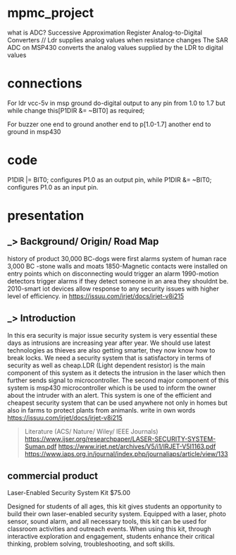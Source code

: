 # mpmc_project
what is ADC?
Successive Approximation Register Analog-to-Digital Converters
//
Ldr supplies analog values when resistance changes 
The SAR ADC on MSP430 converts the analog values supplied by the LDR to digital values
# connections 
For ldr 
vcc-5v in msp
ground
do-digital output to any pin from 1.0 to 1.7 but while change this[P1DIR &= ~BIT0] as required;

For buzzer 
one end to ground another end to p[1.0-1.7]
another end to ground in msp430

# code
P1DIR |= BIT0; configures P1.0 as an output pin,
while P1DIR &= ~BIT0; configures P1.0 as an input pin.

# presentation

## _> Background/ Origin/ Road Map

history of product
30,000 BC-dogs were first alarms system of human race
3,000 BC -stone walls and moats
1850-Magnetic contacts were installed on entry points which on disconnecting would trigger an alarm
1990-motion detectors trigger alarms if they detect someone in an area they shouldnt be.
2010-smart iot devices allow response to any security issues with higher level of efficiency. 
in https://issuu.com/irjet/docs/irjet-v8i215

## _> Introduction
 In this era security is major issue security system is very essential these days as intrusions are increasing year after year. We should use latest technologies as thieves are also getting smarter, they now know how to break locks. We need a security system that is satisfactory in terms of security as well as cheap.LDR (Light dependent resistor) is the main component of this system as it detects the intrusion in the laser which then further sends signal to microcontroller. The second major component of this system is msp430 microcontroller which is be used to inform the owner about the intruder with an alert. This system is one of the efficient and cheapest security system that can be used anywhere not only in homes but also in farms to protect plants from animanls.
write in own words
https://issuu.com/irjet/docs/irjet-v8i215

> Literature (ACS/ Nature/ Wiley/ IEEE Journals)
> https://www.ijser.org/researchpaper/LASER-SECURITY-SYSTEM-Suman.pdf
> https://www.irjet.net/archives/V5/i1/IRJET-V5I1163.pdf
> https://www.iaps.org.in/journal/index.php/journaliaps/article/view/133

## commercial product 
Laser-Enabled Security System Kit
$75.00

Designed for students of all ages, this kit gives students an opportunity to build their own laser-enabled security system. Equipped with a laser, photo sensor, sound alarm, and all necessary tools, this kit can be used for classroom activities and outreach events.
When using this kit, through interactive exploration and engagement, students enhance their critical thinking, problem solving, troubleshooting, and soft skills.
